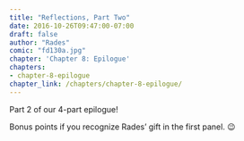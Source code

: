 ```yaml
---
title: "Reflections, Part Two"
date: 2016-10-26T09:47:00-07:00
draft: false
author: "Rades"
comic: "fd130a.jpg"
chapter: 'Chapter 8: Epilogue'
chapters:
- chapter-8-epilogue
chapter_link: /chapters/chapter-8-epilogue/
---
```


Part 2 of our 4-part epilogue!


Bonus points if you recognize Rades’ gift in the first panel.  😉

